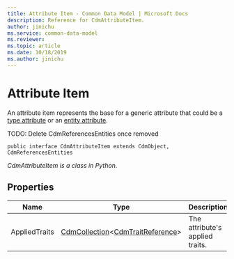 ```yaml
---
title: Attribute Item - Common Data Model | Microsoft Docs
description: Reference for CdmAttributeItem.
author: jinichu
ms.service: common-data-model
ms.reviewer: 
ms.topic: article
ms.date: 10/18/2019
ms.author: jinichu
---
```


# Attribute Item

An attribute item represents the base for a generic attribute that could be a [type attribute](typeattribute.md) or an [entity attribute](entityattribute.md).

TODO: Delete CdmReferencesEntities once removed
```
public interface CdmAttributeItem extends CdmObject, CdmReferencesEntities
```
*CdmAttributeItem is a class in Python.*

## Properties
|Name|Type|Description|
|---|---|---|
|AppliedTraits|[CdmCollection](collection.md)\<[CdmTraitReference](traitreference.md)>|The attribute's applied traits.|

